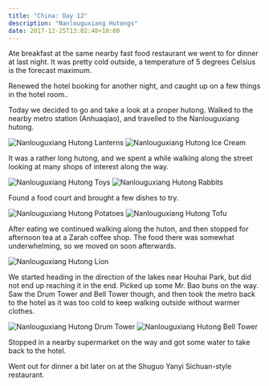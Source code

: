 ```yaml
---
title: "China: Day 12"
description: "Nanlouguxiang Hutongs"
date: 2017-12-25T13:02:48+10:00
---
```

Ate breakfast at the same nearby fast food restaurant we went to for dinner at last night. It was pretty cold outside, a temperature of 5 degrees Celsius is the forecast maximum.

Renewed the hotel booking for another night, and caught up on a few things in the hotel room..

Today we decided to go and take a look at a proper hutong. Walked to the nearby metro station (Anhuaqiao), and travelled to the Nanlouguxiang hutong.

![Nanlouguxiang Hutong Lanterns](/images/hutong-lanterns.jpg)
![Nanlouguxiang Hutong Ice Cream](/images/hutong-ice-cream.jpg)

It was a rather long hutong, and we spent a while walking along the street looking at many shops of interest along the way.

![Nanlouguxiang Hutong Toys](/images/hutong-toys.jpg)
![Nanlouguxiang Hutong Rabbits](/images/hutong-rabbits.jpg)

Found a food court and brought a few dishes to try.

![Nanlouguxiang Hutong Potatoes](/images/hutong-food-1.jpg)
![Nanlouguxiang Hutong Tofu](/images/hutong-food-2.jpg)

After eating we continued walking along the huton, and then stopped for afternoon tea at a Zarah coffee shop. The food there was somewhat underwhelming, so we moved on soon afterwards.

![Nanlouguxiang Hutong Lion](/images/hutong-lion.jpg)

We started heading in the direction of the lakes near Houhai Park, but did not end up reaching it in the end. Picked up some Mr. Bao buns on the way. Saw the Drum Tower and Bell Tower though, and then took the metro back to the hotel as it was too cold to keep walking outside without warmer clothes.

![Nanlouguxiang Hutong Drum Tower](/images/hutong-drum-tower.jpg)
![Nanlouguxiang Hutong Bell Tower](/images/hutong-bell-tower.jpg)

Stopped in a nearby supermarket on the way and got some water to take back to the hotel.

Went out for dinner a bit later on at the Shuguo Yanyi Sichuan-style restaurant.
